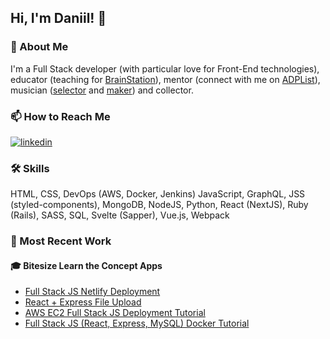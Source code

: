 <!--
**daniil/daniil** is a ✨ _special_ ✨ repository because its `README.md` (this file) appears on your GitHub profile.

Here are some ideas to get you started:

- 🔭 I’m currently working on ...
- 🌱 I’m currently learning ...
- 👯 I’m looking to collaborate on ...
- 🤔 I’m looking for help with ...
- 💬 Ask me about ...
- 📫 How to reach me: ...
- 😄 Pronouns: ...
- ⚡ Fun fact: ...
-->


## Hi, I'm Daniil! 👋

  
### 🚀 About Me
I'm a Full Stack developer (with particular love for Front-End technologies), educator (teaching for [BrainStation](http://brainstation.io/)), mentor (connect with me on [ADPList](https://adplist.org/mentors/daniil-molodkov)), musician ([selector](https://mixcloud.com/monogammee) and [maker](https://open.spotify.com/artist/0njszUF4sEjhz5faWDYtv5)) and collector.

  
### 📫 How to Reach Me
[![linkedin](https://img.shields.io/badge/linkedin-0A66C2?style=for-the-badge&logo=linkedin&logoColor=white)](https://www.linkedin.com/in/daniilmolodkov/)

  
### 🛠 Skills
HTML,
CSS,
DevOps (AWS, Docker, Jenkins)
JavaScript,
GraphQL,
JSS (styled-components),
MongoDB,
NodeJS,
Python,
React (NextJS),
Ruby (Rails), 
SASS,
SQL, 
Svelte (Sapper), 
Vue.js, 
Webpack

### 🔭 Most Recent Work

#### 🎓 Bitesize Learn the Concept Apps 

- [Full Stack JS Netlify Deployment](https://github.com/daniil/full-stack-netlify)
- [React + Express File Upload](https://github.com/daniil/react-express-file-upload)
- [AWS EC2 Full Stack JS Deployment Tutorial](https://github.com/daniil/full-stack-js-ec2-tutorial)
- [Full Stack JS (React, Express, MySQL) Docker Tutorial](https://github.com/daniil/full-stack-js-docker-tutorial)
  
